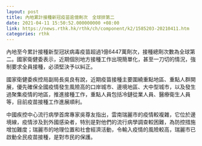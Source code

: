 ```yaml
---
layout: post
title: 內地累計接種新冠疫苗逾億劑次　全球排第二
date: 2021-04-11 15:50:52.000000000 +08:00
link: https://news.rthk.hk/rthk/ch/component/k2/1585203-20210411.htm
categories: rthk
---
```


內地至今累計接種新型冠狀病毒疫苗超過1億6447萬劑次，接種總劑次數為全球第二。國家衛健委表示，近期個別地方接種工作出現簡單化，甚至一刀切的情況，強制要求全員接種，必須堅決予以糾正。

國家衛健委疾控局副局長吳良有說，近期疫苗接種主要圍繞重點地區、重點人群開展，優先確保全國疫情發生風險高的口岸城市、邊境地區、大中型城市，以及發生過聚集疫情的地區，推進接種工作，重點人員包括冷鏈從業人員、醫療衛生人員等，目前疫苗接種工作進展順利。

中國疾控中心流行病學首席專家吳尊友指出，雲南瑞麗市的疫情較複雜，它位於邊境線，疫情涉及到外國感染者，特別是對他們的流行病學調查較困難，為防控措施增加難度；瑞麗市的地理位置和社會經濟活動，令輸入疫情的風險較高，瑞麗市已啟動全民疫苗接種，是對市民的保護。
